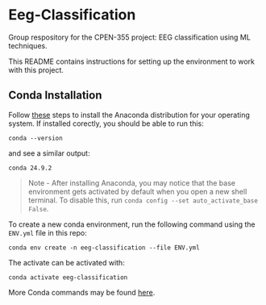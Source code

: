 # Eeg-Classification
Group respository for the CPEN-355 project: EEG classification using ML techniques.

This README contains instructions for setting up the environment to work with this project.

## Conda Installation

Follow [these](https://docs.anaconda.com/anaconda/install/) steps to install the Anaconda distribution for your operating system. If installed corectly, you should be able to run this:
```
conda --version
```
and see a similar output:
```
conda 24.9.2
```

>Note - After installing Anaconda, you may notice that the base environment gets activated by default when you open a new shell terminal. To disable this, run `conda config --set auto_activate_base False`. 

To create a new conda environment, run the following command using the `ENV.yml` file in this repo:
```
conda env create -n eeg-classification --file ENV.yml
```

The activate can be activated with:
```
conda activate eeg-classification
```

More Conda commands may be found [here](https://docs.conda.io/projects/conda/en/latest/user-guide/cheatsheet.html).